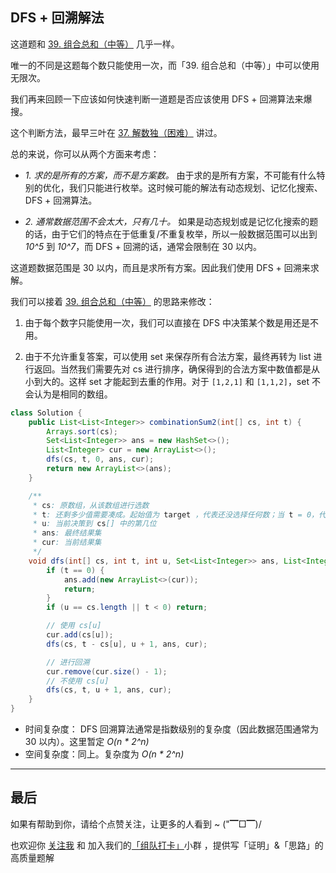 ## DFS + 回溯解法

这道题和 [39. 组合总和（中等）](https://mp.weixin.qq.com/s/5Ee6jbc3lDlWFEDzTM_LkA) 几乎一样。

唯一的不同是这题每个数只能使用一次，而「39. 组合总和（中等）」中可以使用无限次。

我们再来回顾一下应该如何快速判断一道题是否应该使用 DFS + 回溯算法来爆搜。

这个判断方法，最早三叶在 [37. 解数独（困难）](https://mp.weixin.qq.com/s/0y4lGAH43U3w5loTgaeyoQ) 讲过。

总的来说，你可以从两个方面来考虑：

  * *1. 求的是所有的方案，而不是方案数。* 由于求的是所有方案，不可能有什么特别的优化，我们只能进行枚举。这时候可能的解法有动态规划、记忆化搜索、DFS + 回溯算法。

  * *2. 通常数据范围不会太大，只有几十。* 如果是动态规划或是记忆化搜索的题的话，由于它们的特点在于低重复/不重复枚举，所以一般数据范围可以出到 *10^5* 到 *10^7*，而 DFS + 回溯的话，通常会限制在 30 以内。
  
这道题数据范围是 30 以内，而且是求所有方案。因此我们使用 DFS + 回溯来求解。


我们可以接着 [39. 组合总和（中等）](https://mp.weixin.qq.com/s/5Ee6jbc3lDlWFEDzTM_LkA) 的思路来修改：

1. 由于每个数字只能使用一次，我们可以直接在 DFS 中决策某个数是用还是不用。

2. 由于不允许重复答案，可以使用 set 来保存所有合法方案，最终再转为 list 进行返回。当然我们需要先对 cs 进行排序，确保得到的合法方案中数值都是从小到大的。这样 set 才能起到去重的作用。对于 `[1,2,1]` 和 `[1,1,2]`，set 不会认为是相同的数组。

```Java
class Solution {
    public List<List<Integer>> combinationSum2(int[] cs, int t) {
        Arrays.sort(cs);
        Set<List<Integer>> ans = new HashSet<>();
        List<Integer> cur = new ArrayList<>();
        dfs(cs, t, 0, ans, cur);
        return new ArrayList<>(ans);
    }

    /**
     * cs: 原数组，从该数组进行选数
     * t: 还剩多少值需要凑成。起始值为 target ，代表还没选择任何数；当 t = 0，代表选择的数凑成了 target
     * u: 当前决策到 cs[] 中的第几位
     * ans: 最终结果集
     * cur: 当前结果集
     */
    void dfs(int[] cs, int t, int u, Set<List<Integer>> ans, List<Integer> cur) {
        if (t == 0) {
            ans.add(new ArrayList<>(cur));
            return;
        }
        if (u == cs.length || t < 0) return;

        // 使用 cs[u]
        cur.add(cs[u]);
        dfs(cs, t - cs[u], u + 1, ans, cur);

        // 进行回溯
        cur.remove(cur.size() - 1);
        // 不使用 cs[u]
        dfs(cs, t, u + 1, ans, cur);
    }
}
```
* 时间复杂度： DFS 回溯算法通常是指数级别的复杂度（因此数据范围通常为 30 以内）。这里暂定 *O(n * 2^n)*
* 空间复杂度：同上。复杂度为 *O(n * 2^n)*

*** 

## 最后

如果有帮助到你，请给个点赞关注，让更多的人看到 ~ ("▔□▔)/

也欢迎你 [关注我](http://wechat.peterxx.com/qr_code_promote.html) 和 加入我们的[「组队打卡」](https://leetcode-cn.com/u/ac_oier/)小群 ，提供写「证明」&「思路」的高质量题解 